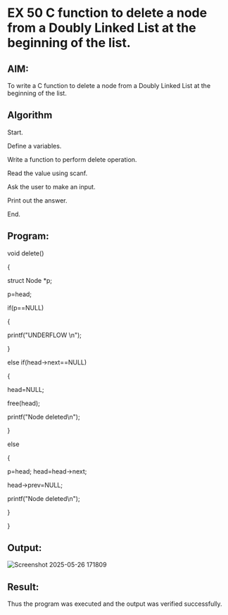 # EX 50 C function to delete a node from a Doubly Linked List at the beginning of the list.

## AIM:

To write a C function to delete a node from a Doubly Linked List at the beginning of the list.

## Algorithm

Start.

Define a variables.

Write a function to perform delete operation.

Read the value using scanf.

Ask the user to make an input.

Print out the answer.

End.

## Program:

void delete()

{

struct Node *p;

p=head; 

if(p==NULL)

{

printf("UNDERFLOW \n");

}

else if(head->next==NULL)

{

head=NULL; 

free(head);

printf("Node deleted\n");


}

else

{

p=head; head=head->next;

head->prev=NULL; 

printf("Node deleted\n");

}

}



## Output:

![Screenshot 2025-05-26 171809](https://github.com/user-attachments/assets/d5ed8ce8-91e2-4cb1-bd90-5ba311cb7777)



## Result:

Thus the program was executed and the output was verified successfully.
